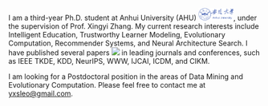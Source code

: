 

I am a third-year Ph.D. student at Anhui University (AHU) <img src='./images/anhui.png' style='width: 5em;'>, under the supervision of Prof. Xingyi Zhang. My current research interests include Intelligent Education, Trustworthy Learner Modeling, Evolutionary Computation, Recommender Systems, and Neural Architecture Search. I have published several papers <a href='https://scholar.google.com/citations?user=8Wm_rZYAAAAJ'><img src="https://img.shields.io/endpoint?logo=Google%20Scholar&url=https%3A%2F%2Fcdn.jsdelivr.net%2Fgh%2FLabyrinthineLeo%2FLabyrinthineLeo.github.io@google-scholar-stats%2Fgs_data_shieldsio.json&labelColor=f6f6f6&color=9cf&style=flat&label=citations"></a> in leading journals and conferences, such as IEEE TKDE, KDD, NeurIPS, WWW, IJCAI, ICDM, and CIKM.

I am looking for a Postdoctoral position in the areas of Data Mining and Evolutionary Computation. Please feel free to contact me at [yxsleo@gmail.com](mailto:yxsleo@gmail.com).

[//]: # (, and you can find my resume here: [CV]&#40;cv/PhD_CV_XiaoshanYu_v3.pdf&#41;.)


